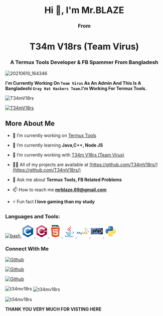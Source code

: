 <h1 align="center">Hi 👋, I'm Mr.BLAZE</h1>
<h3 align="center">From</h1>
<h1 align="center">T34m V18rs (Team Virus)</h1>
<h3 align="center">A Termux Tools Developer & FB Spammer From Bangladesh</h3>

![20210610_164346](https://user-images.githubusercontent.com/84002916/121515002-7c60be80-ca0e-11eb-8eec-37c0eaf5457a.jpg)

**I'm Currently Working On `Team Virus` As An Admin And This Is A Bangladeshi `Gray Hat Hackers Team`.I'm Working For Termux Tools.**


<p align="left"> <img src="https://komarev.com/ghpvc/?username=T34mV18rs&label=Profile%20views&color=0e75b6&style=flat" alt="T34mV18rs" /> </p>

<p align="left"> <a href="https://github.com/ryo-ma/github-profile-trophy"><img src="https://github-profile-trophy.vercel.app/?username=T34mV18rs" alt="T34mV18rs" /></a> </p>

## More About Me

- 🔭 I’m currently working on [Termux Tools](https://github.com/T34mV18rs/)

- 🌱 I’m currently learning **Java,C++, Node JS**

- 👯 I’m currently working with [T34m V18rs (Team Virus)](https://facebook.com/groups/mohinhossen/)

- 👨‍💻 All of my projects are available at [https://github.com/T34mV18rs/](https://github.com/T34mV18rs/)

- 💬 Ask me about **Termux Tools, FB Related Problems**

- 📫 How to reach me **mrblaze.69@gmail.com**

- ⚡ Fun fact **I love gaming than my study**


<h3 align="left">Languages and Tools:</h3>
<p align="left"> <a href="https://www.gnu.org/software/bash/" target="_blank"> <img src="https://www.vectorlogo.zone/logos/gnu_bash/gnu_bash-icon.svg" alt="bash" width="40" height="40"/> </a> <a href="https://www.cprogramming.com/" target="_blank"> <img src="https://raw.githubusercontent.com/devicons/devicon/master/icons/c/c-original.svg" alt="c" width="40" height="40"/> </a> <a href="https://www.w3schools.com/cpp/" target="_blank"> <img src="https://raw.githubusercontent.com/devicons/devicon/master/icons/cplusplus/cplusplus-original.svg" alt="cplusplus" width="40" height="40"/> </a> <a href="https://www.w3.org/html/" target="_blank"> <img src="https://raw.githubusercontent.com/devicons/devicon/master/icons/html5/html5-original-wordmark.svg" alt="html5" width="40" height="40"/> </a> <a href="https://www.java.com" target="_blank"> <img src="https://raw.githubusercontent.com/devicons/devicon/master/icons/java/java-original.svg" alt="java" width="40" height="40"/> </a> <a href="https://www.mysql.com/" target="_blank"> <img src="https://raw.githubusercontent.com/devicons/devicon/master/icons/mysql/mysql-original-wordmark.svg" alt="mysql" width="40" height="40"/> </a> <a href="https://www.php.net" target="_blank"> <img src="https://raw.githubusercontent.com/devicons/devicon/master/icons/php/php-original.svg" alt="php" width="40" height="40"/> </a> <a href="https://www.python.org" target="_blank"> <img src="https://raw.githubusercontent.com/devicons/devicon/master/icons/python/python-original.svg" alt="python" width="40" height="40"/> </a> </p>

### Connect With Me

[![Github](https://img.shields.io/badge/Facebook-RaFi-blue?style=for-the-badge&logo=facebook)](https://facebook.com/virusBlaze.69)

[![Github](https://img.shields.io/badge/WhatsApp-BLAZE-lightgreen?style=for-the-badge&logo=whatsapp)](https://api.whatsapp.com/send?phone=+8801765263482)

[![Github](https://img.shields.io/badge/TELEGRAM-MR_Blaze-orange?style=for-the-badge&logo=telegram)](https://t.me/VirusBlaze69)


<p><img align="left" src="https://github-readme-stats.vercel.app/api/top-langs?username=t34mv18rs&show_icons=true&locale=en&layout=compact" alt="t34mv18rs" /></p>

<p>&nbsp;<img align="center" src="https://github-readme-stats.vercel.app/api?username=t34mv18rs&show_icons=true&locale=en" alt="t34mv18rs" /></p>

<p><img align="center" src="https://github-readme-streak-stats.herokuapp.com/?user=t34mv18rs&" alt="t34mv18rs" /></p>

**THANK YOU VERY MUCH FOR VISTING HERE**
